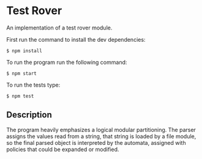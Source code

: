 # Test Rover

An implementation of a test rover module. 

First run the command to install the dev dependencies:
```
$ npm install
```

To run the program run the following command:
```
$ npm start
```

To run the tests type:
```
$ npm test
```

## Description

The program heavily emphasizes a logical modular partitioning. The parser assigns the values read from a string,
that string is loaded by a file module, so the final parsed object is interpreted by the automata, assigned with policies
that could be expanded or modified.

